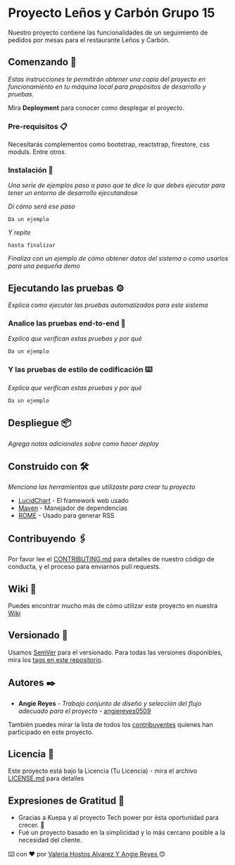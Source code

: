# Proyecto Leños y Carbón Grupo 15
Nuestro proyecto contiene las funcionalidades de un seguimiento de pedidos por mesas para el restaurante Leños y Carbón.

## Comenzando 🚀

_Estas instrucciones te permitirán obtener una copia del proyecto en funcionamiento en tu máquina local para propósitos de desarrollo y pruebas._

Mira **Deployment** para conocer como desplegar el proyecto.


### Pre-requisitos 📋

Necesitarás complementos como bootstrap, reactstrap, firestore, css moduls. Entre otros.


### Instalación 🔧

_Una serie de ejemplos paso a paso que te dice lo que debes ejecutar para tener un entorno de desarrollo ejecutandose_

_Dí cómo será ese paso_

```
Da un ejemplo
```

_Y repite_

```
hasta finalizar
```

_Finaliza con un ejemplo de cómo obtener datos del sistema o como usarlos para una pequeña demo_

## Ejecutando las pruebas ⚙️

_Explica como ejecutar las pruebas automatizadas para este sistema_

### Analice las pruebas end-to-end 🔩

_Explica que verifican estas pruebas y por qué_

```
Da un ejemplo
```

### Y las pruebas de estilo de codificación ⌨️

_Explica que verifican estas pruebas y por qué_

```
Da un ejemplo
```

## Despliegue 📦

_Agrega notas adicionales sobre como hacer deploy_

## Construido con 🛠️

_Menciona las herramientas que utilizaste para crear tu proyecto_

* [LucidChart](https://lucid.app/lucidspark/a6ea0564-675b-4998-96b1-f4b79d486b77/edit?viewport_loc=-6393%2C-4657%2C10458%2C5681%2C0_0&invitationId=inv_29554223-9eb6-4a4a-8e8b-43628c9107e3) - El framework web usado
* [Maven](https://maven.apache.org/) - Manejador de dependencias
* [ROME](https://rometools.github.io/rome/) - Usado para generar RSS

## Contribuyendo 🖇️

Por favor lee el [CONTRIBUTING.md](https://gist.github.com/villanuevand/xxxxxx) para detalles de nuestro código de conducta, y el proceso para enviarnos pull requests.

## Wiki 📖

Puedes encontrar mucho más de cómo utilizar este proyecto en nuestra [Wiki](https://github.com/tu/proyecto/wiki)

## Versionado 📌

Usamos [SemVer](http://semver.org/) para el versionado. Para todas las versiones disponibles, mira los [tags en este repositorio](https://github.com/tu/proyecto/tags).

## Autores ✒️

* **Angie Reyes** - *Trabajo conjunto de diseño y selección del flujo adecuado para el proyecto* - [angiereyes0509](https://github.com/angiereyes0509)

También puedes mirar la lista de todos los [contribuyentes](https://github.com/your/project/contributors) quíenes han participado en este proyecto. 

## Licencia 📄

Este proyecto está bajo la Licencia (Tu Licencia) - mira el archivo [LICENSE.md](LICENSE.md) para detalles

## Expresiones de Gratitud 🎁

* Gracias a Kuepa y al proyecto Tech power por ésta oportunidad para crecer. 📢
* Fué un proyecto basado en la simplicidad y lo más cercano posible a la necesidad del cliente.


⌨️ con ❤️ por [Valeria Hostos Alvarez Y Angie Reyes ](https://github.com/ValeriaHostosAlvarez) 😊
